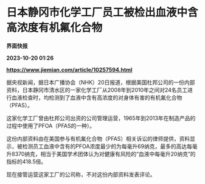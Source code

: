 # 日本静冈市化学工厂员工被检出血液中含高浓度有机氟化合物
**界面快报**

**2023-10-20 01:26**

**https://www.jiemian.com/article/10257594.html**

据央视新闻，据日本广播协会（NHK）20日报道，根据美国杜邦公司的一份内部资料，日本静冈市清水区的一家化学工厂从2008年到2010年之间对24名员工进行血液检查时，均检测到了血液中含有高浓度的对身体有害的有机氟化合物（PFAS）。

这家化学工厂曾由杜邦公司出资的公司管理运营，1965年到2013年在制造产品的过程中使用了PFOA（PFAS的一种）。

这份内部资料由在美国参与有机氟化合物（PFAS）相关诉讼的律师提供，资料显示，被检测员工血液中含有的PFOA浓度最少的为每毫升69纳克，最多的高达每毫升8370纳克，相当于美国学术团体认为对健康有风险的“血液中每毫升20纳克”的指标的418.5倍。

现在接管运营这家工厂的公司称，不对这份内部资料发表评论。
